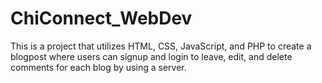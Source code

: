 # ChiConnect_WebDev

This is a project that utilizes HTML, CSS, JavaScript, and PHP to create a blogpost where users can signup and login to leave, edit, and delete comments for each blog by using a server. 
